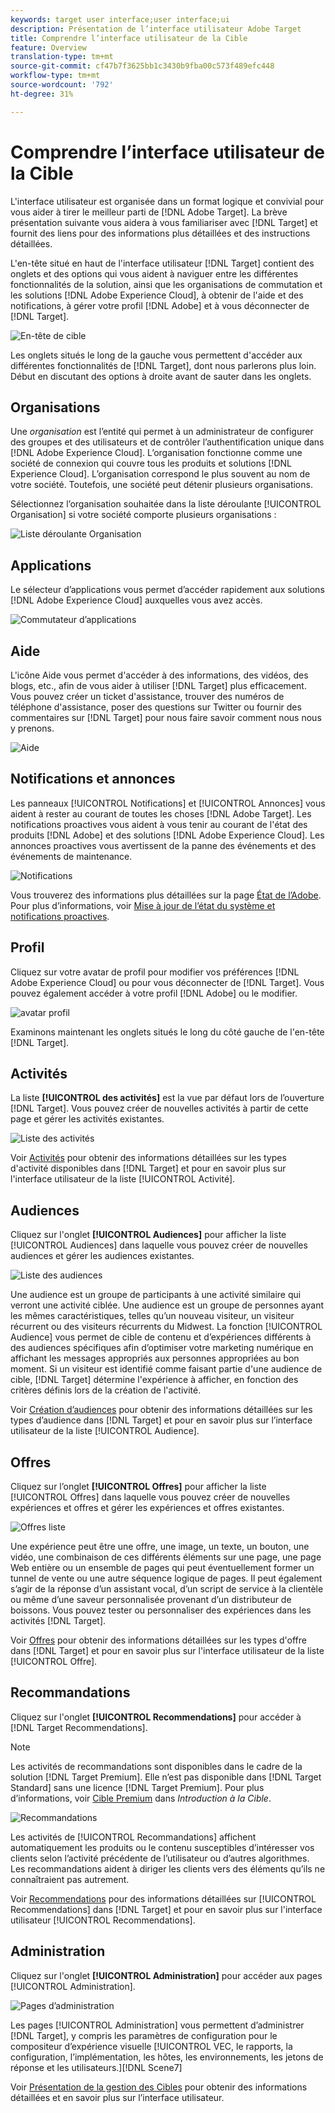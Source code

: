 ```yaml
---
keywords: target user interface;user interface;ui
description: Présentation de l’interface utilisateur Adobe Target
title: Comprendre l’interface utilisateur de la Cible
feature: Overview
translation-type: tm+mt
source-git-commit: cf47b7f3625bb1c3430b9fba00c573f489efc448
workflow-type: tm+mt
source-wordcount: '792'
ht-degree: 31%

---
```



# Comprendre l’interface utilisateur de la Cible

L&#39;interface utilisateur est organisée dans un format logique et convivial pour vous aider à tirer le meilleur parti de [!DNL Adobe Target]. La brève présentation suivante vous aidera à vous familiariser avec [!DNL Target] et fournit des liens pour des informations plus détaillées et des instructions détaillées.

L&#39;en-tête situé en haut de l&#39;interface utilisateur [!DNL Target] contient des onglets et des options qui vous aident à naviguer entre les différentes fonctionnalités de la solution, ainsi que les organisations de commutation et les solutions [!DNL Adobe Experience Cloud], à obtenir de l&#39;aide et des notifications, à gérer votre profil [!DNL Adobe] et à vous déconnecter de [!DNL Target].

![En-tête de cible](/help/c-intro/assets/target-header.png)

Les onglets situés le long de la gauche vous permettent d&#39;accéder aux différentes fonctionnalités de [!DNL Target], dont nous parlerons plus loin. Début en discutant des options à droite avant de sauter dans les onglets.

## Organisations

Une *organisation* est l’entité qui permet à un administrateur de configurer des groupes et des utilisateurs et de contrôler l’authentification unique dans [!DNL Adobe Experience Cloud]. L’organisation fonctionne comme une société de connexion qui couvre tous les produits et solutions [!DNL Experience Cloud]. L’organisation correspond le plus souvent au nom de votre société. Toutefois, une société peut détenir plusieurs organisations.

Sélectionnez l’organisation souhaitée dans la liste déroulante [!UICONTROL Organisation] si votre société comporte plusieurs organisations :

![Liste déroulante Organisation](/help/c-intro/assets/organizations.png)

## Applications

Le sélecteur d’applications vous permet d’accéder rapidement aux solutions [!DNL Adobe Experience Cloud] auxquelles vous avez accès.

![Commutateur d’applications](/help/c-intro/assets/apps.png)

## Aide

L&#39;icône Aide vous permet d&#39;accéder à des informations, des vidéos, des blogs, etc., afin de vous aider à utiliser [!DNL Target] plus efficacement. Vous pouvez créer un ticket d&#39;assistance, trouver des numéros de téléphone d&#39;assistance, poser des questions sur Twitter ou fournir des commentaires sur [!DNL Target] pour nous faire savoir comment nous nous y prenons.

![Aide](/help/c-intro/assets/help.png)

## Notifications et annonces

Les panneaux [!UICONTROL Notifications] et [!UICONTROL Annonces] vous aident à rester au courant de toutes les choses [!DNL Adobe Target]. Les notifications proactives vous aident à vous tenir au courant de l&#39;état des produits [!DNL Adobe] et des solutions [!DNL Adobe Experience Cloud]. Les annonces proactives vous avertissent de la panne des événements et des événements de maintenance.

![Notifications](/help/c-intro/assets/notifications.png)

Vous trouverez des informations plus détaillées sur la page [État de l’Adobe](https://status.adobe.com/). Pour plus d’informations, voir [Mise à jour de l’état du système et notifications proactives](/help/c-intro/assets/notifications.png).

## Profil

Cliquez sur votre avatar de profil pour modifier vos préférences [!DNL Adobe Experience Cloud] ou pour vous déconnecter de [!DNL Target]. Vous pouvez également accéder à votre profil [!DNL Adobe] ou le modifier.

![avatar profil](/help/c-intro/assets/change-language.png)

Examinons maintenant les onglets situés le long du côté gauche de l&#39;en-tête [!DNL Target].

## Activités

La liste **[!UICONTROL des activités]** est la vue par défaut lors de l’ouverture [!DNL Target]. Vous pouvez créer de nouvelles activités à partir de cette page et gérer les activités existantes.

![Liste des activités](/help/c-intro/assets/activities-list.png)

Voir [Activités](/help/c-activities/activities.md) pour obtenir des informations détaillées sur les types d&#39;activité disponibles dans [!DNL Target] et pour en savoir plus sur l&#39;interface utilisateur de la liste [!UICONTROL Activité].

## Audiences

Cliquez sur l&#39;onglet **[!UICONTROL Audiences]** pour afficher la liste [!UICONTROL Audiences] dans laquelle vous pouvez créer de nouvelles audiences et gérer les audiences existantes.

![Liste des audiences](/help/c-intro/assets/audience-list.png)

Une audience est un groupe de participants à une activité similaire qui verront une activité ciblée. Une audience est un groupe de personnes ayant les mêmes caractéristiques, telles qu’un nouveau visiteur, un visiteur récurrent ou des visiteurs récurrents du Midwest. La fonction [!UICONTROL Audience] vous permet de cible de contenu et d’expériences différents à des audiences spécifiques afin d’optimiser votre marketing numérique en affichant les messages appropriés aux personnes appropriées au bon moment. Si un visiteur est identifié comme faisant partie d&#39;une audience de cible, [!DNL Target] détermine l&#39;expérience à afficher, en fonction des critères définis lors de la création de l&#39;activité.

Voir [Création d’audiences](/help/c-target/c-audiences/create-audience.md) pour obtenir des informations détaillées sur les types d’audience dans [!DNL Target] et pour en savoir plus sur l’interface utilisateur de la liste [!UICONTROL Audience].

## Offres

Cliquez sur l’onglet **[!UICONTROL Offres]** pour afficher la liste [!UICONTROL Offres] dans laquelle vous pouvez créer de nouvelles expériences et offres et gérer les expériences et offres existantes.

![Offres liste](/help/c-intro/assets/offers.png)

Une expérience peut être une offre, une image, un texte, un bouton, une vidéo, une combinaison de ces différents éléments sur une page, une page Web entière ou un ensemble de pages qui peut éventuellement former un tunnel de vente ou une autre séquence logique de pages. Il peut également s’agir de la réponse d’un assistant vocal, d’un script de service à la clientèle ou même d’une saveur personnalisée provenant d’un distributeur de boissons. Vous pouvez tester ou personnaliser des expériences dans les activités [!DNL Target].

Voir [Offres](/help/c-experiences/c-manage-content/manage-content.md) pour obtenir des informations détaillées sur les types d&#39;offre dans [!DNL Target] et pour en savoir plus sur l&#39;interface utilisateur de la liste [!UICONTROL Offre].

## Recommandations

Cliquez sur l&#39;onglet **[!UICONTROL Recommendations]** pour accéder à [!DNL Target Recommendations].

>[!NOTE]
>
>Les activités de recommandations sont disponibles dans le cadre de la solution [!DNL Target Premium]. Elle n’est pas disponible dans [!DNL Target Standard] sans une licence [!DNL Target Premium]. Pour plus d’informations, voir [Cible Premium](/help/c-intro/intro.md#premium) dans *Introduction à la Cible*.

![Recommandations](/help/c-intro/assets/recommendations.png)

Les activités de [!UICONTROL Recommandations] affichent automatiquement les produits ou le contenu susceptibles d’intéresser vos clients selon l’activité précédente de l’utilisateur ou d’autres algorithmes. Les recommandations aident à diriger les clients vers des éléments qu’ils ne connaîtraient pas autrement.

Voir [Recommendations](/help/c-recommendations/recommendations.md) pour des informations détaillées sur [!UICONTROL Recommendations] dans [!DNL Target] et pour en savoir plus sur l&#39;interface utilisateur [!UICONTROL Recommendations].

## Administration

Cliquez sur l&#39;onglet **[!UICONTROL Administration]** pour accéder aux pages [!UICONTROL Administration].

![Pages d’administration](/help/c-intro/assets/administration.png)

Les pages [!UICONTROL Administration] vous permettent d’administrer [!DNL Target], y compris les paramètres de configuration pour le compositeur d’expérience visuelle [!UICONTROL VEC, le rapports, la configuration, l’implémentation, les hôtes, les environnements, les jetons de réponse et les utilisateurs.][!DNL Scene7]

Voir [Présentation de la gestion des Cibles](/help/administrating-target/administrating-target.md) pour obtenir des informations détaillées et en savoir plus sur l’interface utilisateur.
